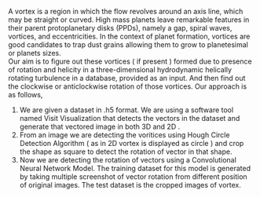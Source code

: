 A vortex is a region in which the flow revolves around an axis line, which may be straight or curved. High mass planets leave remarkable features in their parent protoplanetary disks (PPDs), namely a gap, spiral waves, vortices, and eccentricities. In the context of planet formation, vortices are good candidates to trap dust grains allowing them to grow to planetesimal or planets sizes. <br/>
Our aim is to figure out these vortices ( if present ) formed due to presence of rotation and helicity in a three-dimensional hydrodynamic helically rotating turbulence in a database, provided as an input. And then find out the clockwise or anticlockwise rotation of those vortices. Our approach is as follows, <br/>
1. We are given a dataset in .h5 format. We are using a software tool named Visit Visualization that detects the vectors in the dataset and generate that vectored image in both 3D and 2D . </br>
2. From an image we are detecting the voritices using Hough Circle Detection Algorithm ( as in 2D vortex is displayed as circle ) and crop the shape as square to detect the rotation of vector in that shape. <br/>
3. Now we are detecting the rotation of vectors using a Convolutional Neural Network Model. The training dataset for this model is generated by taking multiple screenshot of vector rotation from different position of original images. The test dataset is the cropped images of vortex.
